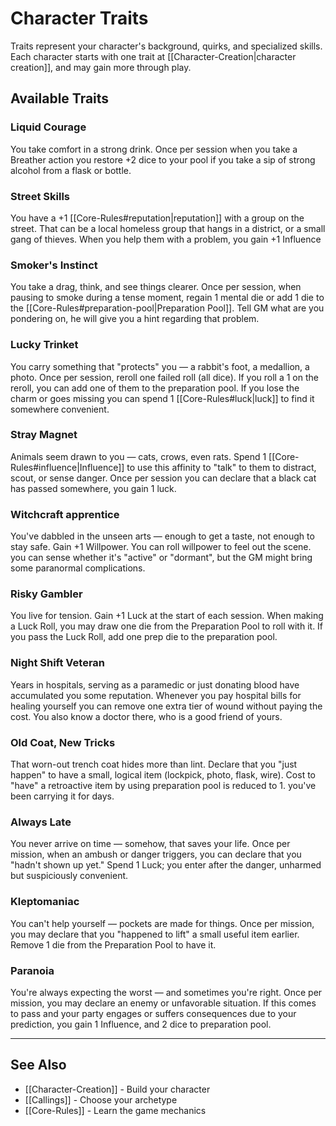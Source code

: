 # Character Traits

Traits represent your character's background, quirks, and specialized skills. Each character starts with one trait at [[Character-Creation|character creation]], and may gain more through play.

## Available Traits

### Liquid Courage
You take comfort in a strong drink. Once per session when you take a Breather action you restore +2 dice to your pool if you take a sip of strong alcohol from a flask or bottle.

### Street Skills
You have a +1 [[Core-Rules#reputation|reputation]] with a group on the street. That can be a local homeless group that hangs in a district, or a small gang of thieves. When you help them with a problem, you gain +1 Influence

### Smoker's Instinct
You take a drag, think, and see things clearer. Once per session, when pausing to smoke during a tense moment, regain 1 mental die or add 1 die to the [[Core-Rules#preparation-pool|Preparation Pool]]. Tell GM what are you pondering on, he will give you a hint regarding that problem.

### Lucky Trinket
You carry something that "protects" you — a rabbit's foot, a medallion, a photo. Once per session, reroll one failed roll (all dice). If you roll a 1 on the reroll, you can add one of them to the preparation pool. If you lose the charm or goes missing you can spend 1 [[Core-Rules#luck|luck]] to find it somewhere convenient.

### Stray Magnet
Animals seem drawn to you — cats, crows, even rats. Spend 1 [[Core-Rules#influence|Influence]] to use this affinity to "talk" to them to distract, scout, or sense danger. Once per session you can declare that a black cat has passed somewhere, you gain 1 luck.

### Witchcraft apprentice
You've dabbled in the unseen arts — enough to get a taste, not enough to stay safe. Gain +1 Willpower. You can roll willpower to feel out the scene. you can sense whether it's "active" or "dormant", but the GM might bring some paranormal complications.

### Risky Gambler
You live for tension. Gain +1 Luck at the start of each session. When making a Luck Roll, you may draw one die from the Preparation Pool to roll with it. If you pass the Luck Roll, add one prep die to the preparation pool.

### Night Shift Veteran
Years in hospitals, serving as a paramedic or just donating blood have accumulated you some reputation. Whenever you pay hospital bills for healing yourself you can remove one extra tier of wound without paying the cost. You also know a doctor there, who is a good friend of yours.

### Old Coat, New Tricks
That worn-out trench coat hides more than lint. Declare that you "just happen" to have a small, logical item (lockpick, photo, flask, wire). Cost to "have" a retroactive item by using preparation pool is reduced to 1. you've been carrying it for days.

### Always Late
You never arrive on time — somehow, that saves your life. Once per mission, when an ambush or danger triggers, you can declare that you "hadn't shown up yet." Spend 1 Luck; you enter after the danger, unharmed but suspiciously convenient.

### Kleptomaniac
You can't help yourself — pockets are made for things. Once per mission, you may declare that you "happened to lift" a small useful item earlier. Remove 1 die from the Preparation Pool to have it.

### Paranoia
You're always expecting the worst — and sometimes you're right. Once per mission, you may declare an enemy or unfavorable situation. If this comes to pass and your party engages or suffers consequences due to your prediction, you gain 1 Influence, and 2 dice to preparation pool.

---

## See Also

- [[Character-Creation]] - Build your character
- [[Callings]] - Choose your archetype
- [[Core-Rules]] - Learn the game mechanics